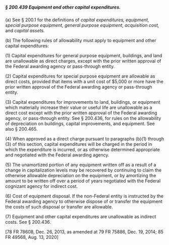 ##### § 200.439 Equipment and other capital expenditures. #####

(a) See § 200.1 for the definitions of *capital expenditures, equipment, special purpose equipment, general purpose equipment, acquisition cost,* and *capital assets.*

(b) The following rules of allowability must apply to equipment and other capital expenditures:

(1) Capital expenditures for general purpose equipment, buildings, and land are unallowable as direct charges, except with the prior written approval of the Federal awarding agency or pass-through entity.

(2) Capital expenditures for special purpose equipment are allowable as direct costs, provided that items with a unit cost of $5,000 or more have the prior written approval of the Federal awarding agency or pass-through entity.

(3) Capital expenditures for improvements to land, buildings, or equipment which materially increase their value or useful life are unallowable as a direct cost except with the prior written approval of the Federal awarding agency, or pass-through entity. See § 200.436, for rules on the allowability of depreciation on buildings, capital improvements, and equipment. See also § 200.465.

(4) When approved as a direct charge pursuant to paragraphs (b)(1) through (3) of this section, capital expenditures will be charged in the period in which the expenditure is incurred, or as otherwise determined appropriate and negotiated with the Federal awarding agency.

(5) The unamortized portion of any equipment written off as a result of a change in capitalization levels may be recovered by continuing to claim the otherwise allowable depreciation on the equipment, or by amortizing the amount to be written off over a period of years negotiated with the Federal cognizant agency for indirect cost.

(6) Cost of equipment disposal. If the non-Federal entity is instructed by the Federal awarding agency to otherwise dispose of or transfer the equipment the costs of such disposal or transfer are allowable.

(7) Equipment and other capital expenditures are unallowable as indirect costs. See § 200.436.

[78 FR 78608, Dec. 26, 2013, as amended at 79 FR 75886, Dec. 19, 2014; 85 FR 49568, Aug. 13, 2020]